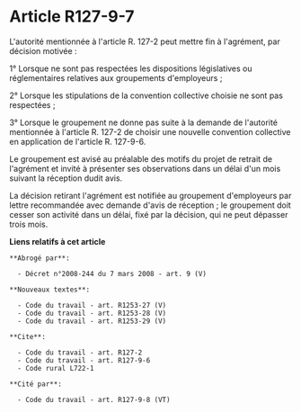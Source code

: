 # Article R127-9-7

L'autorité mentionnée à l'article R. 127-2 peut mettre fin à l'agrément, par décision motivée :

1° Lorsque ne sont pas respectées les dispositions législatives ou réglementaires relatives aux groupements d'employeurs ;

2° Lorsque les stipulations de la convention collective choisie ne sont pas respectées ;

3° Lorsque le groupement ne donne pas suite à la demande de l'autorité mentionnée à l'article R. 127-2 de choisir une
nouvelle convention collective en application de l'article R. 127-9-6.

Le groupement est avisé au préalable des motifs du projet de retrait de l'agrément et invité à présenter ses observations
dans un délai d'un mois suivant la réception dudit avis.

La décision retirant l'agrément est notifiée au groupement d'employeurs par lettre recommandée avec demande d'avis de
réception ; le groupement doit cesser son activité dans un délai, fixé par la décision, qui ne peut dépasser trois mois.

**Liens relatifs à cet article**

	**Abrogé par**:

	  - Décret n°2008-244 du 7 mars 2008 - art. 9 (V)

	**Nouveaux textes**:

	  - Code du travail - art. R1253-27 (V)
	  - Code du travail - art. R1253-28 (V)
	  - Code du travail - art. R1253-29 (V)

	**Cite**:

	  - Code du travail - art. R127-2
	  - Code du travail - art. R127-9-6
	  - Code rural L722-1

	**Cité par**:

	  - Code du travail - art. R127-9-8 (VT)

